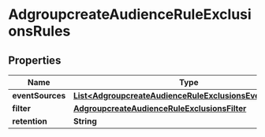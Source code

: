 # AdgroupcreateAudienceRuleExclusionsRules

## Properties
Name | Type | Description | Notes
------------ | ------------- | ------------- | -------------
**eventSources** | [**List&lt;AdgroupcreateAudienceRuleExclusionsEventSources&gt;**](AdgroupcreateAudienceRuleExclusionsEventSources.md) |  |  [optional]
**filter** | [**AdgroupcreateAudienceRuleExclusionsFilter**](AdgroupcreateAudienceRuleExclusionsFilter.md) |  |  [optional]
**retention** | **String** |  |  [optional]
